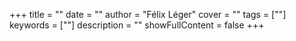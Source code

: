 +++
title = ""
date = ""
author = "Félix Léger"
cover = ""
tags = [""]
keywords = [""]
description = ""
showFullContent = false
+++
